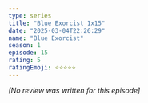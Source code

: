 ```yaml
---
type: series
title: "Blue Exorcist 1x15"
date: "2025-03-04T22:26:29"
name: "Blue Exorcist"
season: 1
episode: 15
rating: 5
ratingEmoji: ⭐️⭐️⭐️⭐️⭐️
---
```


*[No review was written for this episode]*
